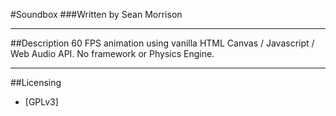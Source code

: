 #Soundbox
###Written by Sean Morrison
***
##Description
60 FPS animation using vanilla HTML Canvas / Javascript / Web Audio API.  No framework or Physics Engine.
***
##Licensing
- [GPLv3]
